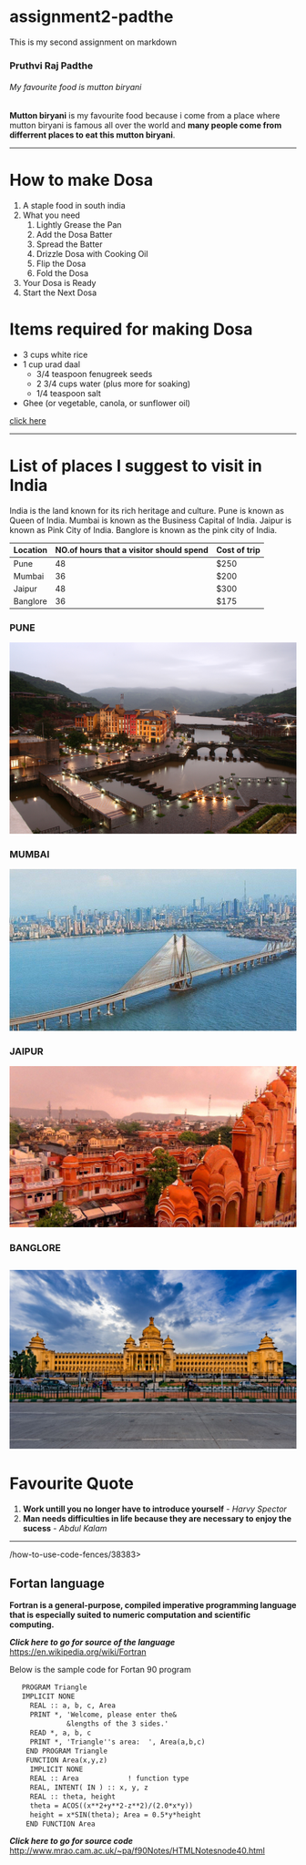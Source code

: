 # assignment2-padthe
This is my second assignment on markdown

### Pruthvi Raj Padthe

###### My favourite food is mutton biryani

**Mutton biryani** is my favourite food because i come from a place where mutton biryani is famous all over the world and **many people come from differrent places to eat this mutton biryani**.

---

# How to make Dosa 
1. A staple food in south india 
1. What you need 
    1. Lightly Grease the Pan
    2. Add the Dosa Batter
    3. Spread the Batter
    4. Drizzle Dosa with Cooking Oil
    5. Flip the Dosa
    6. Fold the Dosa
1. Your Dosa is Ready
1. Start the Next Dosa

# Items required for making Dosa
  * 3 cups white rice
  * 1 cup urad daal
    * 3/4 teaspoon fenugreek seeds
    * 2 3/4 cups water (plus more for soaking)
    * 1/4 teaspoon salt
* Ghee (or vegetable, canola, or sunflower oil)

[click here](AboutMe.md)

---

# List of places I suggest to visit in India 


India is the land known for its rich heritage and culture. Pune is known as Queen of India. Mumbai is known as the Business Capital of India. Jaipur is known as Pink City of India. Banglore is known as the pink city of India.


 | Location | NO.of hours that a visitor should spend | Cost of trip |
 |  ---    |                  ---                      | --- |
 | Pune      |                  48                       | $250 |
 | Mumbai    |                  36                       | $200 |
 | Jaipur    |                  48                       | $300 |
 | Banglore  |                  36                       | $175 | 
### PUNE
![clickheretoviewpunepicture](pune.jpg)

### MUMBAI
![clickheretoviewMumbaipicture](mumbai.jpg)

### JAIPUR
![clickheretoviewJaipurpicture](jaipur.jpg)

### BANGLORE
![clickheretoviewBanglorepicture](banglore.jpg)
 ---

 # Favourite Quote

 1. **Work untill you no longer have to introduce yourself** - *Harvy Spector* 
 1. **Man needs difficulties in life because they are necessary to enjoy the sucess** - *Abdul Kalam*

 ---

 /how-to-use-code-fences/38383>
## Fortan language 

 **Fortran is a general-purpose, compiled imperative programming language that is especially suited to numeric computation and scientific computing.**


 ***Click here to go for source of the language*** <https://en.wikipedia.org/wiki/Fortran>


Below is the sample code for  Fortan 90 program


```
   PROGRAM Triangle 
   IMPLICIT NONE
     REAL :: a, b, c, Area
     PRINT *, 'Welcome, please enter the&
              &lengths of the 3 sides.'
     READ *, a, b, c
     PRINT *, 'Triangle''s area:  ', Area(a,b,c)
    END PROGRAM Triangle
    FUNCTION Area(x,y,z)
     IMPLICIT NONE
     REAL :: Area            ! function type
     REAL, INTENT( IN ) :: x, y, z
     REAL :: theta, height
     theta = ACOS((x**2+y**2-z**2)/(2.0*x*y))
     height = x*SIN(theta); Area = 0.5*y*height
    END FUNCTION Area
```
***Click here to go for source code*** <http://www.mrao.cam.ac.uk/~pa/f90Notes/HTMLNotesnode40.html>


